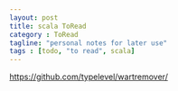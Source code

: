 ```yaml
---
layout: post
title: scala ToRead
category : ToRead
tagline: "personal notes for later use"
tags : [todo, "to read", scala]
---
```


https://github.com/typelevel/wartremover/




















